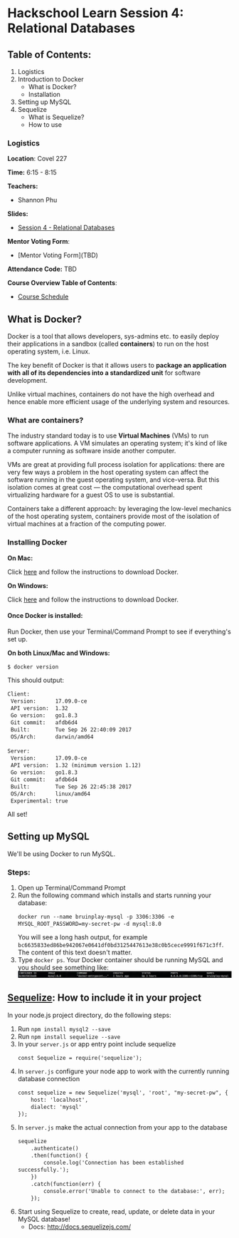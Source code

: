 # Hackschool Learn Session 4: Relational Databases

## Table of Contents:
1. Logistics
2. Introduction to Docker
    - What is Docker?
    - Installation
3. Setting up MySQL
4. Sequelize
    - What is Sequelize?
    - How to use

### Logistics
**Location**: Covel 227

**Time:** 6:15 - 8:15

**Teachers:**

- Shannon Phu

**Slides:**

- [Session 4 - Relational Databases](https://docs.google.com/presentation/d/1vjVnIyq-kgLSYtG5BeMeocWSXk8OgCMgRpbjlzveod8/edit)

**Mentor Voting Form**:

- [Mentor Voting Form]\(TBD)

**Attendance Code:** TBD

**Course Overview Table of Contents**:

- [Course Schedule](https://github.com/acm-hackschool-f17/Resources/blob/master/README.md#basic-curriculum)

## What is Docker?

Docker is a tool that allows developers, sys-admins etc. to easily deploy their applications in a sandbox (called **containers**) to run on the host operating system, i.e. Linux. 

The key benefit of Docker is that it allows users to **package an application with all of its dependencies into a standardized unit** for software development. 

Unlike virtual machines, containers do not have the high overhead and hence enable more efficient usage of the underlying system and resources.

### What are containers?

The industry standard today is to use **Virtual Machines** (VMs) to run software applications. A VM simulates an operating system; it's kind of like a computer running as software inside another computer.

VMs are great at providing full process isolation for applications: there are very few ways a problem in the host operating system can affect the software running in the guest operating system, and vice-versa. But this isolation comes at great cost — the computational overhead spent virtualizing hardware for a guest OS to use is substantial.

Containers take a different approach: by leveraging the low-level mechanics of the host operating system, containers provide most of the isolation of virtual machines at a fraction of the computing power.

### Installing Docker

**On Mac:**

Click [here](https://www.docker.com/community-edition#/mac) and follow the instructions to download Docker.

**On Windows:**

Click [here](https://store.docker.com/editions/community/docker-ce-desktop-windows) and follow the instructions to download Docker.

#### Once Docker is installed:

Run Docker, then use your Terminal/Command Prompt to see if everything's set up. 

**On both Linux/Mac and Windows:**

```
$ docker version
```

This should output:

```
Client:
 Version:      17.09.0-ce
 API version:  1.32
 Go version:   go1.8.3
 Git commit:   afdb6d4
 Built:        Tue Sep 26 22:40:09 2017
 OS/Arch:      darwin/amd64

Server:
 Version:      17.09.0-ce
 API version:  1.32 (minimum version 1.12)
 Go version:   go1.8.3
 Git commit:   afdb6d4
 Built:        Tue Sep 26 22:45:38 2017
 OS/Arch:      linux/amd64
 Experimental: true
```

All set!

## Setting up MySQL
We'll be using Docker to run MySQL. 
### Steps:
1. Open up Terminal/Command Prompt
2. Run the following command which installs and starts running your database: 
    ```
    docker run --name bruinplay-mysql -p 3306:3306 -e MYSQL_ROOT_PASSWORD=my-secret-pw -d mysql:8.0
    ```
    You will see a long hash output, for example `bc6635833ed86be942067e0641df0bd3125447613e38c0b5cece9991f671c3ff`. The content of this text doesn't matter.
3. Type `docker ps`. Your Docker container should be running MySQL and you should see something like:
    ![docker ps](images/docker-ps.png "docker ps")


## [Sequelize](http://docs.sequelizejs.com/): How to include it in your project
In your node.js project directory, do the following steps:
1. Run `npm install mysql2 --save`
2. Run `npm install sequelize --save`
3. In your `server.js` or app entry point include sequelize
    ```
    const Sequelize = require('sequelize');
    ```
4. In `server.js` configure your node app to work with the currently running database connection
    ```
    const sequelize = new Sequelize('mysql', 'root', "my-secret-pw", {
        host: 'localhost',
        dialect: 'mysql'
    });
    ```
5. In `server.js` make the actual connection from your app to the database
    ```
    sequelize
        .authenticate()
        .then(function() {
            console.log('Connection has been established successfully.');
        })
        .catch(function(err) {
            console.error('Unable to connect to the database:', err);
        });
    ```
6. Start using Sequelize to create, read, update, or delete data in your MySQL database!
    * Docs: http://docs.sequelizejs.com/
